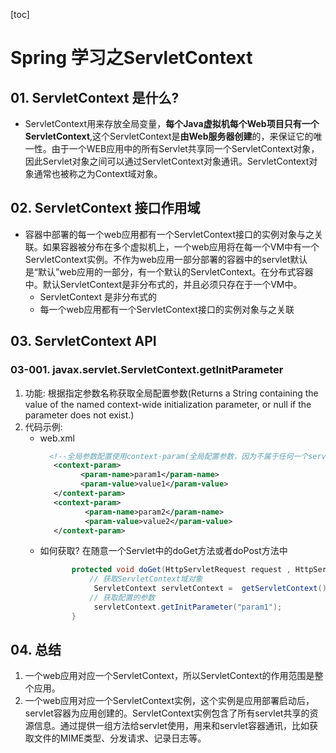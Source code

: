 [toc]
# Spring 学习之ServletContext
## 01. ServletContext 是什么?
+ ServletContext用来存放全局变量，**每个Java虚拟机每个Web项目只有一个ServletContext**,这个ServletContext是**由Web服务器创建**的，来保证它的唯一性。由于一个WEB应用中的所有Servlet共享同一个ServletContext对象，因此Servlet对象之间可以通过ServletContext对象通讯。ServletContext对象通常也被称之为Context域对象。
## 02. ServletContext 接口作用域
+ 容器中部署的每一个web应用都有一个ServletContext接口的实例对象与之关联。如果容器被分布在多个虚拟机上，一个web应用将在每一个VM中有一个ServletContext实例。不作为web应用一部分部署的容器中的servlet默认是“默认”web应用的一部分，有一个默认的ServletContext。在分布式容器中。默认ServletContext是非分布式的，并且必须只存在于一个VM中。
    - ServletContext  是非分布式的
    - 每一个web应用都有一个ServletContext接口的实例对象与之关联
## 03. ServletContext API
### 03-001. javax.servlet.ServletContext.getInitParameter
1. 功能: 根据指定参数名称获取全局配置参数(Returns a String containing the value of the named context-wide initialization parameter, or null if the parameter does not exist.)
2. 代码示例:
     - web.xml
         ```xml
           <!--全局参数配置使用context-param(全局配置参数，因为不属于任何一个servlet，但是所有的servlet都可以通过servletContext读取这个数据)-->
            <context-param>
                  <param-name>param1</param-name>
                  <param-value>value1</param-value>
            </context-param>   
            <context-param>
                   <param-name>param2</param-name>
                   <param-value>value2</param-value>
            </context-param>
         ```
     - 如何获取?  在随意一个Servlet中的doGet方法或者doPost方法中
       ```java
              protected void doGet(HttpServletRequest request , HttpServletResponse response){
                  // 获取ServletContext域对象
                   ServletContext servletContext =  getServletContext();
                  // 获取配置的参数
                   servletContext.getInitParameter("param1");
              }
       ```
## 04. 总结
1. 一个web应用对应一个ServletContext，所以ServletContext的作用范围是整个应用。
2. 一个web应用对应一个ServletContext实例，这个实例是应用部署启动后，servlet容器为应用创建的。ServletContext实例包含了所有servlet共享的资源信息。通过提供一组方法给servlet使用，用来和servlet容器通讯，比如获取文件的MIME类型、分发请求、记录日志等。